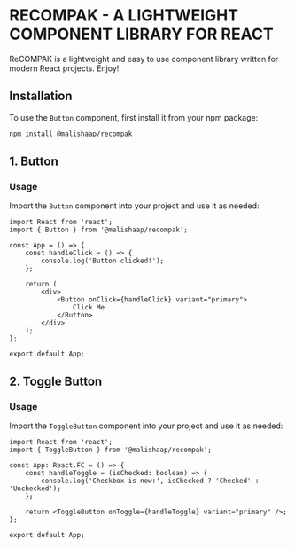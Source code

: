 # RECOMPAK - A LIGHTWEIGHT COMPONENT LIBRARY FOR REACT

ReCOMPAK is a lightweight and easy to use component library written for modern React projects. Enjoy!

## Installation

To use the `Button` component, first install it from your npm package:

```bash
npm install @malishaap/recompak
```

## 1. Button
### Usage

Import the `Button` component into your project and use it as needed:

```tsx
import React from 'react';
import { Button } from '@malishaap/recompak';

const App = () => {
    const handleClick = () => {
        console.log('Button clicked!');
    };

    return (
        <div>
            <Button onClick={handleClick} variant="primary">
                Click Me
            </Button>
        </div>
    );
};

export default App;
```

## 2. Toggle Button
### Usage

Import the `ToggleButton` component into your project and use it as needed:

```tsx
import React from 'react';
import { ToggleButton } from '@malishaap/recompak';

const App: React.FC = () => {
    const handleToggle = (isChecked: boolean) => {
        console.log('Checkbox is now:', isChecked ? 'Checked' : 'Unchecked');
    };

    return <ToggleButton onToggle={handleToggle} variant="primary" />;
};

export default App;
```
